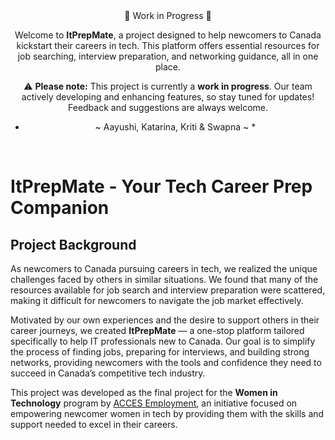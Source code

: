 <div align="center">
🚧 Work in Progress 🚧

Welcome to **ItPrepMate**, a project designed to help newcomers to Canada kickstart their careers in tech. This platform offers essential resources for job searching, interview preparation, and networking guidance, all in one place.

⚠️ **Please note:** This project is currently a **work in progress**. Our team actively developing and enhancing features, so stay tuned for updates! Feedback and suggestions are always welcome.

* ~ Aayushi, Katarina, Kriti & Swapna ~ *
</div>  

</br>

# ItPrepMate - Your Tech Career Prep Companion

## Project Background

As newcomers to Canada pursuing careers in tech, we realized the unique challenges faced by others in similar situations. We found that many of the resources available for job search and interview preparation were scattered, making it difficult for newcomers to navigate the job market effectively.

Motivated by our own experiences and the desire to support others in their career journeys, we created **ItPrepMate** — a one-stop platform tailored specifically to help IT professionals new to Canada. Our goal is to simplify the process of finding jobs, preparing for interviews, and building strong networks, providing newcomers with the tools and confidence they need to succeed in Canada’s competitive tech industry.

This project was developed as the final project for the **Women in Technology** program by [ACCES Employment](https://accesemployment.ca/programs/programs-for-women/women-in-technology), an initiative focused on empowering newcomer women in tech by providing them with the skills and support needed to excel in their careers.
